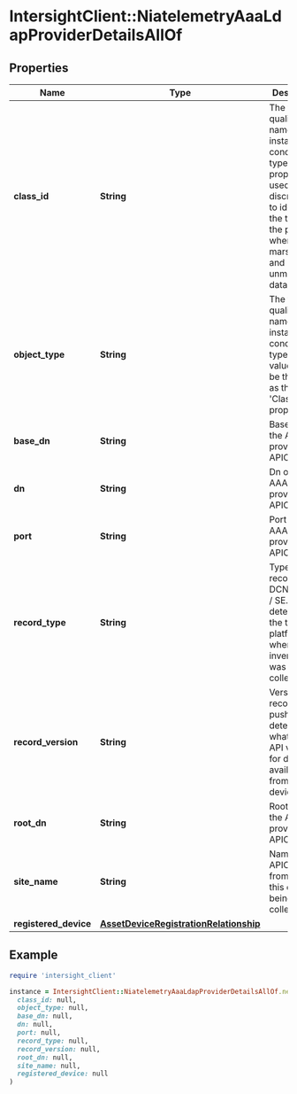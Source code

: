 # IntersightClient::NiatelemetryAaaLdapProviderDetailsAllOf

## Properties

| Name | Type | Description | Notes |
| ---- | ---- | ----------- | ----- |
| **class_id** | **String** | The fully-qualified name of the instantiated, concrete type. This property is used as a discriminator to identify the type of the payload when marshaling and unmarshaling data. | [default to &#39;niatelemetry.AaaLdapProviderDetails&#39;] |
| **object_type** | **String** | The fully-qualified name of the instantiated, concrete type. The value should be the same as the &#39;ClassId&#39; property. | [default to &#39;niatelemetry.AaaLdapProviderDetails&#39;] |
| **base_dn** | **String** | Base dn of the AAA ldap provider in APIC. | [optional] |
| **dn** | **String** | Dn of the AAA ldap provider in APIC. | [optional] |
| **port** | **String** | Port of the AAA ldap provider in APIC. | [optional] |
| **record_type** | **String** | Type of record DCNM / APIC / SE. This determines the type of platform where inventory was collected. | [optional] |
| **record_version** | **String** | Version of record being pushed. This determines what was the API version for data available from the device. | [optional] |
| **root_dn** | **String** | Root dn of the AAA ldap provider in APIC. | [optional] |
| **site_name** | **String** | Name of the APIC site from which this data is being collected. | [optional] |
| **registered_device** | [**AssetDeviceRegistrationRelationship**](AssetDeviceRegistrationRelationship.md) |  | [optional] |

## Example

```ruby
require 'intersight_client'

instance = IntersightClient::NiatelemetryAaaLdapProviderDetailsAllOf.new(
  class_id: null,
  object_type: null,
  base_dn: null,
  dn: null,
  port: null,
  record_type: null,
  record_version: null,
  root_dn: null,
  site_name: null,
  registered_device: null
)
```

